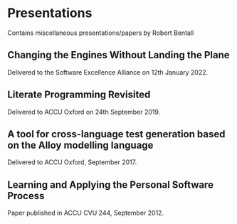 # Presentations

Contains miscellaneous presentations/papers by Robert Bentall

## Changing the Engines Without Landing the Plane

Delivered to the Software Excellence Alliance on 12th January 2022.

## Literate Programming Revisited

Delivered to ACCU Oxford on 24th September 2019.

## A tool for cross-language test generation based on the Alloy modelling language

Delivered to ACCU Oxford, September 2017.

## Learning and Applying the Personal Software Process

Paper published in ACCU CVU 244, September 2012.